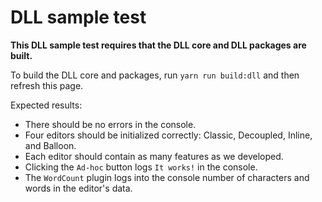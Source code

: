 # DLL sample test

**This DLL sample test requires that the DLL core and DLL packages are built.**

To build the DLL core and packages, run `yarn run build:dll` and then refresh this page.

Expected results:
* There should be no errors in the console.
* Four editors should be initialized correctly: Classic, Decoupled, Inline, and Balloon.
* Each editor should contain as many features as we developed.
* Clicking the `Ad-hoc` button logs `It works!` in the console.
* The `WordCount` plugin logs into the console number of characters and words in the editor's data.